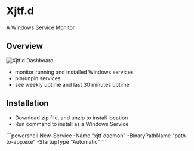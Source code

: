# Xjtf.d

A Windows Service Monitor

## Overview

![Xjtf.d Dashboard](https://i.imgur.com/nxSx0py.png)

- monitor running and installed Windows services
- pin/unpin services
- see weekly uptime and last 30 minutes uptime

## Installation

- Download zip file, and unzip to install location
- Run command to install as a Windows Service

´´´powershell
New-Service -Name "xjtf daemon" -BinaryPathName "path-to-app.exe" -StartupType "Automatic"
´´´
